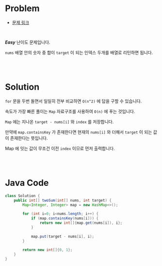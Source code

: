 # Problem

- [문제 링크](https://leetcode.com/problems/two-sum/)

<br>

*__Easy__* 난이도 문제입니다.

`nums` 배열 안의 숫자 중 합이 `target` 이 되는 인덱스 두개를 배열로 리턴하면 됩니다.

<br><br>

# Solution

`for` 문을 두번 돌면서 일일히 전부 비교하면 `O(n^2)` 에 답을 구할 수 있습니다.

속도가 가장 빠른 풀이는 `Map` 자료구조를 사용하여 `O(n)` 에 푸는 것입니다.

`Map` 에는 지나온 `target - nums[i]` 와 `index` 를 저장합니다.

만약에 `map.containsKey` 가 존재한다면 현재의 `nums[i]` 와 더해서 `target` 이 되는 값이 존재한다는 뜻입니다.

Map 에 잇는 값이 무조건 이전 `index` 이므로 먼저 출력합니다.

<br><br>

# Java Code

```java
class Solution {
    public int[] twoSum(int[] nums, int target) {
        Map<Integer, Integer> map = new HashMap<>();
        
        for (int i=0; i<nums.length; i++) {
            if (map.containsKey(nums[i])) {
                return new int[]{map.get(nums[i]), i};
            }
            
            map.put(target - nums[i], i);
        }
        
        return new int[]{0, 1};
    }
}
```

